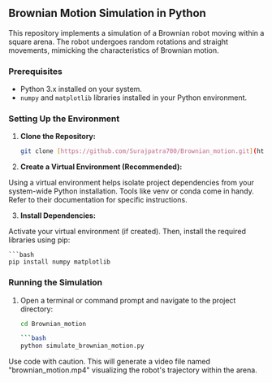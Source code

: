 ## Brownian Motion Simulation in Python

This repository implements a simulation of a Brownian robot moving within a square arena. The robot undergoes random rotations and straight movements, mimicking the characteristics of Brownian motion.

### Prerequisites

* Python 3.x installed on your system.
* `numpy` and `matplotlib` libraries installed in your Python environment.

### Setting Up the Environment

1. **Clone the Repository:**

   ```bash
   git clone [https://github.com/Surajpatra700/Brownian_motion.git](https://github.com/Surajpatra700/Brownian_motion.git)

2. **Create a Virtual Environment (Recommended):**

Using a virtual environment helps isolate project dependencies from your system-wide Python installation. Tools like venv or conda come in handy. Refer to their documentation for specific instructions.

3. **Install Dependencies:**

Activate your virtual environment (if created). Then, install the required libraries using pip:

    ```bash
    pip install numpy matplotlib

### Running the Simulation

1. Open a terminal or command prompt and navigate to the project directory:

   ```bash
   cd Brownian_motion

   ```bash
   python simulate_brownian_motion.py


Use code with caution.
This will generate a video file named "brownian_motion.mp4" visualizing the robot's trajectory within the arena.
